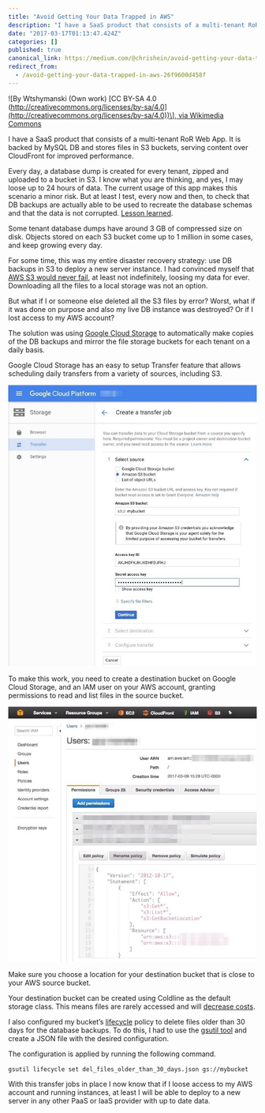 ```yaml
---
title: "Avoid Getting Your Data Trapped in AWS"
description: "I have a SaaS product that consists of a multi-tenant RoR Web App. It is backed by MySQL DB and stores files in S3 buckets, serving content…"
date: "2017-03-17T01:13:47.424Z"
categories: []
published: true
canonical_link: https://medium.com/@chrishein/avoid-getting-your-data-trapped-in-aws-26f9600d458f
redirect_from:
  - /avoid-getting-your-data-trapped-in-aws-26f9600d458f
---
```


![By Wtshymanski (Own work) \[CC BY-SA 4.0 ([http://creativecommons.org/licenses/by-sa/4.0](http://creativecommons.org/licenses/by-sa/4.0))\], via Wikimedia Commons](./asset-1.jpeg)

I have a SaaS product that consists of a multi-tenant RoR Web App. It is backed by MySQL DB and stores files in S3 buckets, serving content over CloudFront for improved performance.

Every day, a database dump is created for every tenant, zipped and uploaded to a bucket in S3. I know what you are thinking, and yes, I may loose up to 24 hours of data. The current usage of this app makes this scenario a minor risk. But at least I test, every now and then, to check that DB backups are actually able to be used to recreate the database schemas and that the data is not corrupted. [Lesson learned](https://marco.org/2017/02/01/db-backup-testing).

Some tenant database dumps have around 3 GB of compressed size on disk. Objects stored on each S3 bucket come up to 1 million in some cases, and keep growing every day.

For some time, this was my entire disaster recovery strategy: use DB backups in S3 to deploy a new server instance. I had convinced myself that [AWS S3 would never fail](https://www.infoq.com/news/2017/03/aws-s3-disruption), at least not indefinitely, loosing my data for ever. Downloading all the files to a local storage was not an option.

But what if I or someone else deleted all the S3 files by error? Worst, what if it was done on purpose and also my live DB instance was destroyed? Or if I lost access to my AWS account?

The solution was using [Google Cloud Storage](https://cloud.google.com/storage/) to automatically make copies of the DB backups and mirror the file storage buckets for each tenant on a daily basis.

Google Cloud Storage has an easy to setup Transfer feature that allows scheduling daily transfers from a variety of sources, including S3.

![](./asset-2.jpeg)

To make this work, you need to create a destination bucket on Google Cloud Storage, and an IAM user on your AWS account, granting permissions to read and list files in the source bucket.

![](./asset-3.jpeg)

Make sure you choose a location for your destination bucket that is close to your AWS source bucket.

Your destination bucket can be created using Coldline as the default storage class. This means files are rarely accessed and will [decrease costs](https://cloud.google.com/storage/docs/storage-classes).

I also configured my bucket’s [lifecycle](https://cloud.google.com/storage/docs/lifecycle) policy to delete files older than 30 days for the database backups. To do this, I had to use the [gsutil tool](https://cloud.google.com/storage/docs/gsutil) and create a JSON file with the desired configuration.

The configuration is applied by running the following command.

```
gsutil lifecycle set del_files_older_than_30_days.json gs://mybucket
```

With this transfer jobs in place I now know that if I loose access to my AWS account and running instances, at least I will be able to deploy to a new server in any other PaaS or IaaS provider with up to date data.
